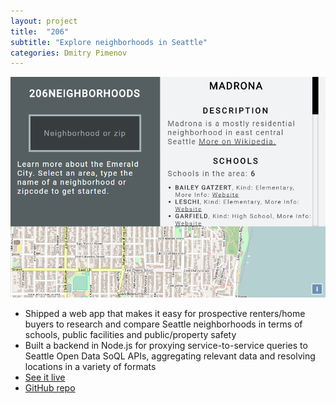 ```yaml
---
layout: project
title:  "206"
subtitle: "Explore neighborhoods in Seattle"
categories: Dmitry Pimenov
---
```


![App-screenshot](https://github.com/dpim/206/raw/master/screenshot.png)
- Shipped a web app that makes it easy for prospective renters/home buyers to research and compare Seattle neighborhoods in terms of schools, public facilities and public/property safety  
- Built a backend in Node.js for proxying service-to-service queries to Seattle Open Data SoQL APIs, aggregating relevant data and resolving locations in a variety of formats  
- [See it live](http://206neigh.azurewebsites.net/)
- [GitHub repo](https://github.com/dpim/206)